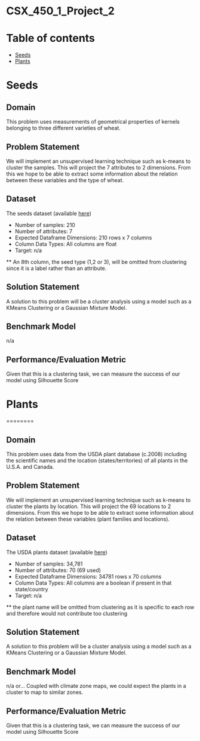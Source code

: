 # CSX_450_1_Project_2

Table of contents
=================
  
  * [Seeds](#seeds)
  * [Plants](#plants)


Seeds
=====

## Domain

This problem uses measurements of geometrical properties of kernels belonging to three different varieties of wheat. 

## Problem Statement

We will implement an unsupervised learning technique such as k-means to cluster the samples. This will project the 7 attributes to 2 dimensions. From this we hope to be able to extract some information about the relation between these variables and the type of wheat.


## Dataset

The seeds dataset (available [here](http://archive.ics.uci.edu/ml/datasets/seeds/))

- Number of samples: 210 
- Number of attributes: 7
- Expected Dataframe Dimensions: 210 rows x 7 columns
- Column Data Types: All columns are float
- Target: n/a

** An 8th column, the seed type (1,2 or 3), will be omitted from clustering since it is a label rather than an attribute.


## Solution Statement

A solution to this problem will be a cluster analysis using a model such as a KMeans Clustering or a Gaussian Mixture Model. 


## Benchmark Model

n/a


## Performance/Evaluation Metric

Given that this is a clustering task, we can measure the success of our model using Silhouette Score







# Plants
========

## Domain

This problem uses data from the USDA plant database (c.2008) including the scientific names and the location (states/territories) of all plants in the U.S.A. and Canada.

## Problem Statement

We will implement an unsupervised learning technique such as k-means to cluster the plants by location. This will project the 69 locations to 2 dimensions. From this we hope to be able to extract some information about the relation between these variables (plant families and locations). 


## Dataset

The USDA plants dataset (available [here](https://archive.ics.uci.edu/ml/machine-learning-databases/plants/))

- Number of samples: 34,781 
- Number of attributes: 70 (69 used)
- Expected Dataframe Dimensions: 34781 rows x 70 columns
- Column Data Types: All columns are a boolean if present in that state/country
- Target: n/a

** the plant name will be omitted from clustering as it is specific to each row and therefore would not contribute too clustering


## Solution Statement

A solution to this problem will be a cluster analysis using a model such as a KMeans Clustering or a Gaussian Mixture Model. 


## Benchmark Model

n/a 
or...
Coupled with climate zone maps, we could expect the plants in a cluster to map to similar zones.


## Performance/Evaluation Metric

Given that this is a clustering task, we can measure the success of our model using Silhouette Score

